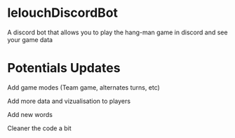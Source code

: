 # lelouchDiscordBot
 A discord bot that allows you to play the hang-man game in discord and see your game data

# Potentials Updates
Add game modes (Team game, alternates turns, etc)

Add more data and vizualisation to players

Add new words

Cleaner the code a bit
